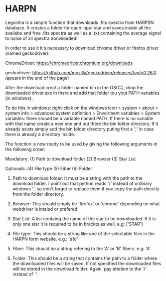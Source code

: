 # HARPN
Legoinha is a simple function that downloads .fits spectra from HARPSN database. It creates a folder for each input star and saves inside all the availabe and free .fits spectra as well as a .txt containing the average signal to noise of all spectra donwloaded!


In order to use it it's necessary to download chrome driver or firefox driver (named geckodriver):

ChromeDriver: https://chromedriver.chromium.org/downloads

geckodriver: https://github.com/mozilla/geckodriver/releases/tag/v0.26.0 (apears in the end of the page)

After the download creat a folder named bin in the OS(C:), drop the downloaded driver.exe in there and add that folder tou yout PATH variables (in windows). 

To do this in windows: right-click on the windows icon > system > about > system info > advanced system definition >  Envoirment variables > System variables: there should be a variable named PATH. If there is no variable with that name create a new one and put there the bin folder directory. If it already exists simply add the bin folder directory puting first a ';' in case there is already a directory inside. 


The function is now ready to be used by giving the following arguments in the following order:

Mandatory:
(1) Path to download folder
(2) Browser
(3) Star List

Optionals:
(4) File type
(5) Fiber
(6) Folder


1) Path to download folder: 
It must be a string with the path to the download folder. I point out that python reads '/' instead of ordinary windows '\', so don't forget to replace them if you copy the path directly from the folder directory.


2) Browser:
This should simply be 'firefox' or 'chrome' depending on what webdriver is intaled or prefered


3) Star List:
A list containg the name of the star to be downloaded. If it is only one star it is required to be in brackts as well. e.g: ['STAR']


4) File type:
This should be a string like one of the selectable files in the HARPN form website. e.g.: 's1d'


5) Fiber:
This should be a string refering to the 'A' or 'B' fibers. e.g: 'A'


6) Folder:
This should be a string that contains the path to a folder where the downloaded files will be saved. If not specified the downloaded files will be stored in the download folder. Again, pay attetion to the '/' instead of '\'.
